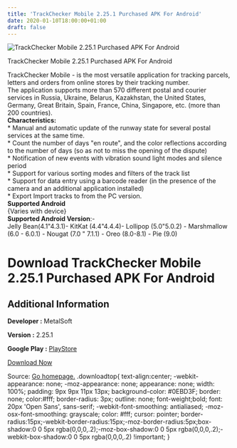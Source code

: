 ```yaml
---
title: 'TrackChecker Mobile 2.25.1 Purchased APK For Android'
date: 2020-01-10T18:00:00+01:00
draft: false
---
```


![TrackChecker Mobile 2.25.1 Purchased APK For Android](https://i1.wp.com/apkhome.net/wp-content/uploads/2020/01/TrackChecker-Mobile-2.25.1-Purchased.png "TrackChecker Mobile 2.25.1 Purchased APK For Android")

  

TrackChecker Mobile 2.25.1 Purchased APK For Android

TrackChecker Mobile - is the most versatile application for tracking parcels, letters and orders from online stores by their tracking number.  
The application supports more than 570 different postal and courier services in Russia, Ukraine, Belarus, Kazakhstan, the United States, Germany, Great Britain, Spain, France, China, Singapore, etc. (more than 200 countries).  
**Characteristics:**  
\* Manual and automatic update of the runway state for several postal services at the same time.  
\* Count the number of days "en route", and the color reflections according to the number of days (so as not to miss the opening of the dispute)  
\* Notification of new events with vibration sound light modes and silence period  
\* Support for various sorting modes and filters of the track list  
\* Support for data entry using a barcode reader (in the presence of the camera and an additional application installed)  
\* Export Import tracks to from the PC version.  
**Supported Android**  
{Varies with device}  
**Supported Android Version**:-  
Jelly Bean(4.1"4.3.1)- KitKat (4.4"4.4.4)- Lollipop (5.0"5.0.2) - Marshmallow (6.0 - 6.0.1) - Nougat (7.0 " 7.1.1) - Oreo (8.0-8.1) - Pie (9.0)

Download TrackChecker Mobile 2.25.1 Purchased APK For Android
=============================================================

Additional Information
----------------------

**Developer :** MetalSoft

**Version :** 2.25.1

**Google Play :** [PlayStore](https://play.google.com/store/apps/details?id=com.metalsoft.trackchecker_mobile)

  

[Download Now](https://store4app.co/post/trackchecker-mobile-2-25-1-purchased-apk-for-android_1578667057)

  
Source: [Go homepage.](https://store4app.co/post/trackchecker-mobile-2-25-1-purchased-apk-for-android_1578667057) .downloadtop{ text-align:center; -webkit-appearance: none; -moz-appearance: none; appearance: none; width: 100%; padding: 9px 9px 11px 13px; background-color: #0EBD3F; border: none; color:#fff; border-radius: 3px; outline: none; font-weight;bold; font: 20px 'Open Sans', sans-serif; -webkit-font-smoothing: antialiased; -moz-osx-font-smoothing: grayscale; color: #fff; cursor: pointer; border-radius:15px;-webkit-border-radius:15px;-moz-border-radius:5px;box-shadow:0 0 5px rgba(0,0,0,.2);-moz-box-shadow:0 0 5px rgba(0,0,0,.2);-webkit-box-shadow:0 0 5px rgba(0,0,0,.2) !important; }